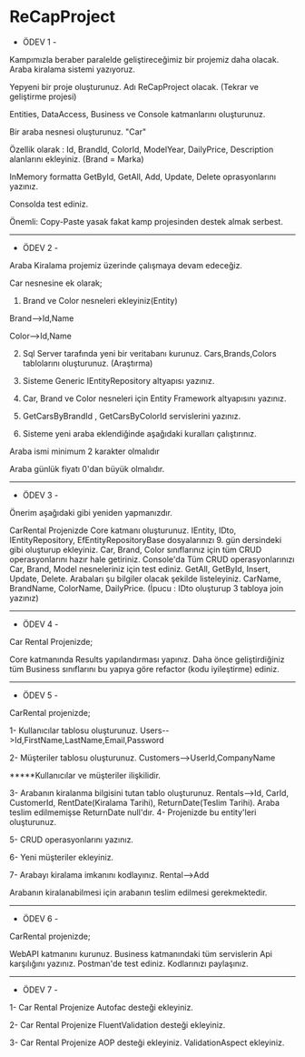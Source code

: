 # ReCapProject

- ÖDEV 1 - 

Kampımızla beraber paralelde geliştireceğimiz bir projemiz daha olacak. Araba kiralama sistemi yazıyoruz.

Yepyeni bir proje oluşturunuz. Adı ReCapProject olacak. (Tekrar ve geliştirme projesi)

Entities, DataAccess, Business ve Console katmanlarını oluşturunuz.

Bir araba nesnesi oluşturunuz. "Car"

Özellik olarak : Id, BrandId, ColorId, ModelYear, DailyPrice, Description alanlarını ekleyiniz. (Brand = Marka)

InMemory formatta GetById, GetAll, Add, Update, Delete oprasyonlarını yazınız.

Consolda test ediniz.

Önemli: Copy-Paste yasak fakat kamp projesinden destek almak serbest.

----------

- ÖDEV 2 - 

Araba Kiralama projemiz üzerinde çalışmaya devam edeceğiz.

Car nesnesine ek olarak;

1) Brand ve Color nesneleri ekleyiniz(Entity)

Brand-->Id,Name

Color-->Id,Name

2) Sql Server tarafında yeni bir veritabanı kurunuz. Cars,Brands,Colors tablolarını oluşturunuz. (Araştırma)

3) Sisteme Generic IEntityRepository altyapısı yazınız.

4) Car, Brand ve Color nesneleri için Entity Framework altyapısını yazınız.

5) GetCarsByBrandId , GetCarsByColorId servislerini yazınız.

6) Sisteme yeni araba eklendiğinde aşağıdaki kuralları çalıştırınız.

Araba ismi minimum 2 karakter olmalıdır

Araba günlük fiyatı 0'dan büyük olmalıdır.

-----------
- ÖDEV 3 -

Önerim aşağıdaki gibi yeniden yapmanızdır.

CarRental Projenizde Core katmanı oluşturunuz.
IEntity, IDto, IEntityRepository, EfEntityRepositoryBase dosyalarınızı 9. gün dersindeki gibi oluşturup ekleyiniz.
Car, Brand, Color sınıflarınız için tüm CRUD operasyonlarını hazır hale getiriniz.
Console'da Tüm CRUD operasyonlarınızı Car, Brand, Model nesneleriniz için test ediniz. GetAll, GetById, Insert, Update, Delete.
Arabaları şu bilgiler olacak şekilde listeleyiniz. CarName, BrandName, ColorName, DailyPrice. (İpucu : IDto oluşturup 3 tabloya join yazınız)

------------
- ÖDEV 4 - 

Car Rental Projenizde;

Core katmanında Results yapılandırması yapınız.
Daha önce geliştirdiğiniz tüm Business sınıflarını bu yapıya göre refactor (kodu iyileştirme) ediniz.

------------

- ÖDEV 5 - 

CarRental projenizde;

1- Kullanıcılar tablosu oluşturunuz. Users-->Id,FirstName,LastName,Email,Password

2- Müşteriler tablosu oluşturunuz. Customers-->UserId,CompanyName

*****Kullanıcılar ve müşteriler ilişkilidir.

3- Arabanın kiralanma bilgisini tutan tablo oluşturunuz. Rentals-->Id, CarId, CustomerId, RentDate(Kiralama Tarihi), ReturnDate(Teslim Tarihi). Araba teslim edilmemişse ReturnDate null'dır.
4- Projenizde bu entity'leri oluşturunuz.

5- CRUD operasyonlarını yazınız.

6- Yeni müşteriler ekleyiniz.

7- Arabayı kiralama imkanını kodlayınız. Rental-->Add

Arabanın kiralanabilmesi için arabanın teslim edilmesi gerekmektedir.

------------

- ÖDEV 6 - 

CarRental projenizde;

WebAPI katmanını kurunuz.
Business katmanındaki tüm servislerin Api karşılığını yazınız.
Postman'de test ediniz.
Kodlarınızı paylaşınız.

------------

- ÖDEV 7 - 

1- Car Rental Projenize Autofac desteği ekleyiniz. 

2- Car Rental Projenize FluentValidation desteği ekleyiniz.

3- Car Rental Projenize AOP desteği ekleyiniz. ValidationAspect ekleyiniz.






